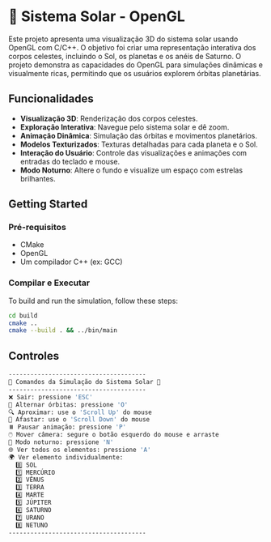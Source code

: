 # 🌌 Sistema Solar - OpenGL

Este projeto apresenta uma visualização 3D do sistema solar usando OpenGL com C/C++. O objetivo foi criar uma representação interativa dos corpos celestes, incluindo o Sol, os planetas e os anéis de Saturno. O projeto demonstra as capacidades do OpenGL para simulações dinâmicas e visualmente ricas, permitindo que os usuários explorem órbitas planetárias.

## Funcionalidades

- **Visualização 3D**: Renderização dos corpos celestes.
- **Exploração Interativa**: Navegue pelo sistema solar e dê zoom.
- **Animação Dinâmica**: Simulação das órbitas e movimentos planetários.
- **Modelos Texturizados**: Texturas detalhadas para cada planeta e o Sol.
- **Interação do Usuário**: Controle das visualizações e animações com entradas do teclado e mouse.
- **Modo Noturno**: Altere o fundo e visualize um espaço com estrelas brilhantes.


## Getting Started

### Pré-requisitos

- CMake
- OpenGL
- Um compilador C++ (ex: GCC)

### Compilar e Executar

To build and run the simulation, follow these steps:

```bash
cd build
cmake ..
cmake --build . && ../bin/main
```

## Controles

```sh
--------------------------------------  
🌌 Comandos da Simulação do Sistema Solar 🌌  
--------------------------------------  
❌ Sair: pressione 'ESC'  
🔄 Alternar órbitas: pressione 'O'  
🔍 Aproximar: use o 'Scroll Up' do mouse  
🔎 Afastar: use o 'Scroll Down' do mouse  
⏸️ Pausar animação: pressione 'P'  
🖱️ Mover câmera: segure o botão esquerdo do mouse e arraste  
🌙 Modo noturno: pressione 'N'
🌐 Ver todos os elementos: pressione 'A'  
🌍 Ver elemento individualmente:  
  0️⃣ SOL  
  1️⃣ MERCÚRIO  
  2️⃣ VÊNUS  
  3️⃣ TERRA  
  4️⃣ MARTE  
  5️⃣ JÚPITER  
  6️⃣ SATURNO  
  7️⃣ URANO  
  8️⃣ NETUNO  
--------------------------------------  
```
